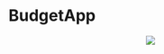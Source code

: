 # BudgetApp

<p align="center">
    <img src="https://miro.medium.com/max/1024/1*muc_VPB-qVlKtsUhph3Nsg.png">
</p>